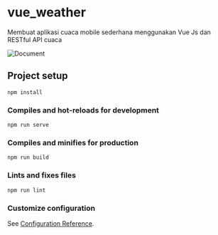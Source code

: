 # vue_weather

Membuat aplikasi cuaca mobile sederhana menggunakan Vue Js dan RESTful API cuaca

![Document](https://user-images.githubusercontent.com/55887819/75692527-acd08d80-5ce0-11ea-9063-1062ebbe0d83.png)

## Project setup
```
npm install
```

### Compiles and hot-reloads for development
```
npm run serve
```

### Compiles and minifies for production
```
npm run build
```

### Lints and fixes files
```
npm run lint
```

### Customize configuration
See [Configuration Reference](https://cli.vuejs.org/config/).
